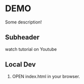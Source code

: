 # DEMO

Some description!
## Subheader

watch tutorial on Youtube

## Local Dev

1. OPEN index.html in your browser. 